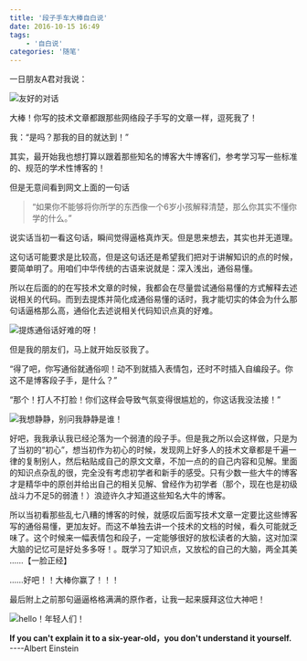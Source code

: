 ```yaml
---
title: '段子手车大棒自白说'
date: 2016-10-15 16:49
tags:
	- '自白说'
categories: '随笔'
---
```

一日朋友A君对我说：

![友好的对话](http://upload-images.jianshu.io/upload_images/2064035-8ce5b058abec9d2c.png?imageMogr2/auto-orient/strip%7CimageView2/2/w/1240)
<!--more-->

大棒！你写的技术文章都跟那些网络段子手写的文章一样，逗死我了！

我：“是吗？那我的目的就达到！”

其实，最开始我也想打算以跟着那些知名的博客大牛博客们，参考学习写一些标准的、规范的学术性博客的！



但是无意间看到网文上面的一句话
> “如果你不能够将你所学的东西像一个6岁小孩解释清楚，那么你其实不懂你学的什么。”

说实话当初一看这句话，瞬间觉得逼格真炸天。但是思来想去，其实也并无道理。

这句话可能要求是比较高，但是这句话还是希望我们把对于讲解知识的点的时候，要简单明了。用咱们中华传统的古语来说就是：深入浅出，通俗易懂。

所以在后面的的在写技术文章的时候，我都会在尽量尝试通俗易懂的方式解释去述说相关的代码。而到去提炼并简化成通俗易懂的话时，我才能切实的体会为什么那句话逼格那么高，通俗化去述说相关代码知识点真的好难。

![提炼通俗话好难的呀！](http://upload-images.jianshu.io/upload_images/2064035-cc7e9ace50773ad1.png?imageMogr2/auto-orient/strip%7CimageView2/2/w/1240)

但是我的朋友们，马上就开始反驳我了。

“得了吧，你写通俗就通俗呗！动不到就插入表情包，还时不时插入自编段子。你这不是博客段子手，是什么？”

“那个！打人不打脸！你们这样会导致气氛变得很尴尬的，你这话我没法接！”

![我想静静，别问我静静是谁！](http://upload-images.jianshu.io/upload_images/2064035-b82ad719943c51c9.png?imageMogr2/auto-orient/strip%7CimageView2/2/w/1240)

好吧，我我承认我已经沦落为一个弱渣的段子手。但是我之所以会这样做，只是为了当初的“初心”，想当初作为初心的时候，发现网上好多人的技术文章都是千遍一律的复制别人，然后粘贴成自己的原文文章，不加一点的的自己内容和见解。里面的知识点杂乱的很，完全没有考虑初学者和新手的感受。只有少数一些大牛的博客才是精华中的原创并给出自己的相关见解、曾经作为初学者（那个，现在也是初级战斗力不足5的弱渣！）浪迹许久才知道这些知名大牛的博客。

所以当初看那些乱七八糟的博客的时候，就感叹后面写技术文章一定要比这些博客写的通俗易懂，更加友好。而这不单独去讲一个技术的文档的时候，看久可能就乏味了。这个时候来一幅表情包和段子，一定能够很好的放松读者的大脑，这对加深大脑的记忆可是好处多多呀！。既学习了知识点，又放松的自己的大脑，两全其美 ……【一脸正经】

 ……好吧！！大棒你赢了！！！

最后附上之前那句逼逼格格满满的原作者，让我一起来膜拜这位大神吧！

![hello！年轻人们！](http://upload-images.jianshu.io/upload_images/2064035-c1371863b50ac003.png?imageMogr2/auto-orient/strip%7CimageView2/2/w/1240)

  **If you can't explain it to a six-year-old，you don't understand it yourself.**
----Albert Einstein